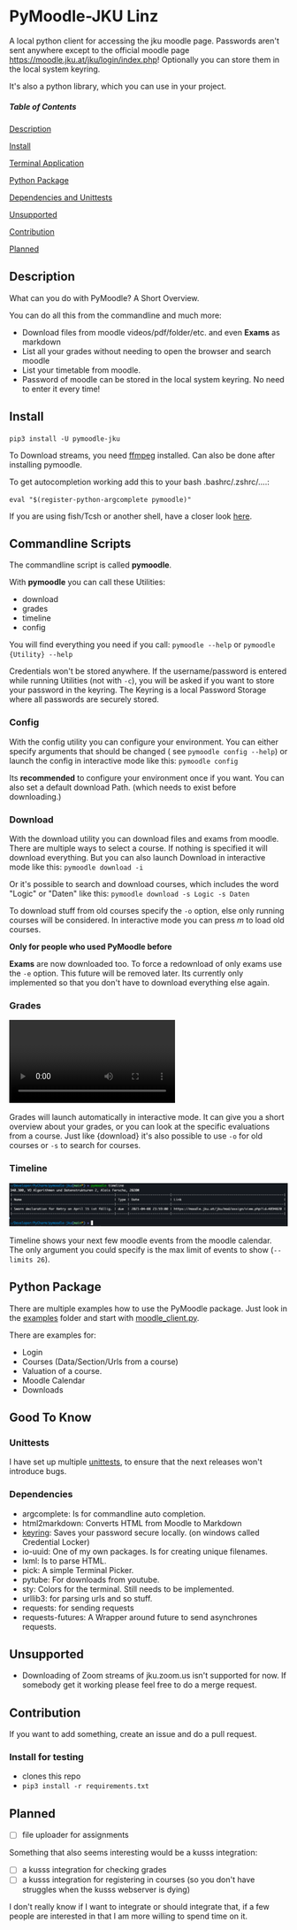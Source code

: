 # PyMoodle-JKU Linz

A local python client for accessing the jku moodle page. Passwords aren't sent anywhere except to the official moodle
page https://moodle.jku.at/jku/login/index.php! Optionally you can store them in the local system keyring.

It's also a python library, which you can use in your project.

##### Table of Contents  

[Description](#Description)

[Install](#Install)

[Terminal Application](#CommandlineScripts)

[Python Package](#PythonPackage)

[Dependencies and Unittests](##GoodToKnow)

[Unsupported](#Unsupported)

[Contribution](#Contribution)

[Planned](#Planned)


## Description

What can you do with PyMoodle? A Short Overview.

You can do all this from the commandline and much more:

- Download files from moodle videos/pdf/folder/etc. and even **Exams** as markdown
- List all your grades without needing to open the browser and search moodle
- List your timetable from moodle.
- Password of moodle can be stored in the local system keyring. No need to enter it every time!

## Install

`pip3 install -U pymoodle-jku `

To Download streams, you need [ffmpeg](https://ffmpeg.org/download.html) installed. Can also be done after installing pymoodle.

To get autocompletion working add this to your bash .bashrc/.zshrc/....:

`eval "$(register-python-argcomplete pymoodle)"`

If you are using fish/Tcsh or another shell, have a closer
look [here](https://github.com/kislyuk/argcomplete#zsh-support).


## Commandline Scripts

The commandline script is called **pymoodle**.

With **pymoodle** you can call these Utilities:

- download
- grades
- timeline
- config

You will find everything you need if you call:
`pymoodle --help` or `pymoodle {Utility} --help`

Credentials won't be stored anywhere. If the username/password is entered while running Utilities (not with `-c`), you
will be asked if you want to store your password in the keyring. The Keyring is a local Password Storage where all
passwords are securely stored.

### Config

With the config utility you can configure your environment. You can either specify arguments that should be changed (
see `pymoodle config --help`) or launch the config in interactive mode like this: `pymoodle config`

Its **recommended** to configure your environment once if you want. You can also set a default download Path. (which
needs to exist before downloading.)

### Download

With the download utility you can download files and exams from moodle. There are multiple ways to select a course. If
nothing is specified it will download everything. But you can also launch Download in interactive mode like
this: `pymoodle download -i`

Or it's possible to search and download courses, which includes the word "Logic" or "Daten" like
this: `pymoodle download -s Logic -s Daten`

To download stuff from old courses specify the `-o` option, else only running courses will be considered. In interactive
mode you can press *m* to load old courses.

**Only for people who used PyMoodle before**

**Exams** are now downloaded too. To force a redownload of only exams use the `-e` option. This future will be removed
later. Its currently only implemented so that you don't have to download everything else again.

### Grades
![grades](https://user-images.githubusercontent.com/31982496/110263795-059fc980-7fb8-11eb-8724-4ded9c08ca09.mp4)

Grades will launch automatically in interactive mode. It can give you a short overview about your grades, or you can
look at the specific evaluations from a course. Just like {download} it's also possible to use `-o` for old courses
or `-s` to search for courses.

### Timeline

![timeline](./assets/timeline.png)

Timeline shows your next few moodle events from the moodle calendar. The only argument you could specify is the max
limit of events to show (`--limits 26`).

## Python Package

There are multiple examples how to use the PyMoodle package. Just look in the [examples](./examples) folder and start
with [moodle_client.py](./examples/moodle_client.py).

There are examples for:

- Login
- Courses (Data/Section/Urls from a course)
- Valuation of a course.
- Moodle Calendar
- Downloads

## Good To Know

### Unittests

I have set up multiple [unittests](./tests), to ensure that the next releases won't introduce bugs.

### Dependencies

- argcomplete: Is for commandline auto completion.
- html2markdown: Converts HTML from Moodle to Markdown
- [keyring](https://pypi.org/project/keyring/): Saves your password secure locally. (on windows called Credential
  Locker)
- io-uuid: One of my own packages. Is for creating unique filenames.
- lxml: Is to parse HTML.
- pick: A simple Terminal Picker.
- pytube: For downloads from youtube.
- sty: Colors for the terminal. Still needs to be implemented.
- urllib3: for parsing urls and so stuff.
- requests: for sending requests
- requests-futures: A Wrapper around future to send asynchrones requests.

## Unsupported

- Downloading of Zoom streams of jku.zoom.us isn't supported for now. If somebody get it working please feel free to do
  a merge request.

## Contribution

If you want to add something, create an issue and do a pull request.

### Install for testing

* clones this repo
* `pip3 install -r requirements.txt`

## Planned

- [ ] file uploader for assignments

Something that also seems interesting would be a kusss integration:
- [ ] a kusss integration for checking grades
- [ ] a kusss integration for registering in courses (so you don't have struggles when the kusss webserver is dying)

I don't really know if I want to integrate or should integrate that, if a few people are interested in that I am more willing to spend time on it.
